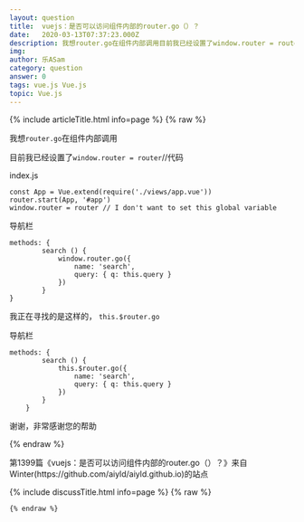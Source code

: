 ```yaml
---
layout: question
title:  vuejs：是否可以访问组件内部的router.go（）？
date:   2020-03-13T07:37:23.000Z
description: 我想router.go在组件内部调用目前我已经设置了window.router = router//代码index.jsconst App =...
img: 
author: 乐ASam
category: question
answer: 0
tags: vue.js Vue.js
topic: Vue.js
---
```

<div class="article-root">
  <div class="article">
    {% include articleTitle.html info=page %}
    {% raw %}
    <div class="article-content"><p><font style="vertical-align: inherit;"><font style="vertical-align: inherit;">我想</font></font><code>router.go</code><font style="vertical-align: inherit;"><font style="vertical-align: inherit;">在组件内部</font><font style="vertical-align: inherit;">调用</font></font></p>

<p><font style="vertical-align: inherit;"><font style="vertical-align: inherit;">目前我已经设置了</font></font><code>window.router = router</code><font style="vertical-align: inherit;"><font style="vertical-align: inherit;">//代码</font></font></p>

<p><font style="vertical-align: inherit;"><font style="vertical-align: inherit;">index.js</font></font></p>

<pre><code>const App = Vue.extend(require('./views/app.vue'))<font></font>
router.start(App, '#app')<font></font>
window.router = router // I don't want to set this global variable<font></font>
</code></pre>

<p><font style="vertical-align: inherit;"><font style="vertical-align: inherit;">导航栏</font></font></p>

<pre><code>methods: {<font></font>
        search () {<font></font>
            window.router.go({<font></font>
                name: 'search',<font></font>
                query: { q: this.query }<font></font>
            })<font></font>
        }<font></font>
}<font></font>
</code></pre>

<p><font style="vertical-align: inherit;"><font style="vertical-align: inherit;">我正在寻找的是这样的， </font></font><code>this.$router.go</code></p>

<p><font style="vertical-align: inherit;"><font style="vertical-align: inherit;">导航栏</font></font></p>

<pre><code>methods: {<font></font>
        search () {<font></font>
            this.$router.go({<font></font>
                name: 'search',<font></font>
                query: { q: this.query }<font></font>
            })<font></font>
        }<font></font>
    }<font></font>
</code></pre>

<p><font style="vertical-align: inherit;"><font style="vertical-align: inherit;">谢谢，非常感谢您的帮助</font></font></p></div>
    {% endraw %}
  </div>
  <p class="winter_mark">第1399篇《vuejs：是否可以访问组件内部的router.go（）？》来自Winter(https://github.com/aiyld/aiyld.github.io)的站点</p>
  <div class="discuss-wrapper">
    {% include discussTitle.html info=page %}
    {% raw %}
    
    {% endraw %}
  </div>
<div>
